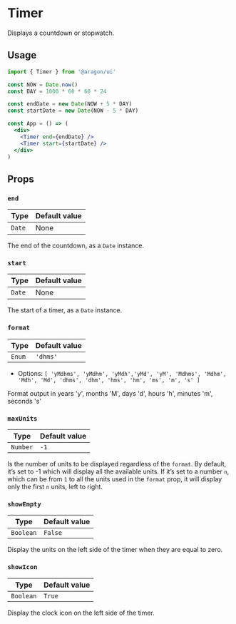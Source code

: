 # Timer

Displays a countdown or stopwatch.

## Usage

```jsx
import { Timer } from '@aragon/ui'

const NOW = Date.now()
const DAY = 1000 * 60 * 60 * 24

const endDate = new Date(NOW + 5 * DAY)
const startDate = new Date(NOW - 5 * DAY)

const App = () => (
  <div>
    <Timer end={endDate} />
    <Timer start={startDate} />
  </div>
)
```

## Props

### `end`

| Type   | Default value |
| ------ | ------------- |
| `Date` | None          |

The end of the countdown, as a `Date` instance.

### `start`

| Type   | Default value |
| ------ | ------------- |
| `Date` | None          |

The start of a timer, as a `Date` instance.

### `format`

| Type   | Default value |
| ------ | ------------- |
| `Enum` | `'dhms'`      |

- Options: `[ 'yMdhms', 'yMdhm', 'yMdh','yMd', 'yM', 'Mdhms', 'Mdhm', 'Mdh', 'Md', 'dhms', 'dhm', 'hms', 'hm', 'ms', 'm', 's' ]`

Format output in years 'y', months 'M', days 'd', hours 'h', minutes 'm', seconds 's'

### `maxUnits`

| Type     | Default value |
| -------- | ------------- |
| `Number` | `-1`          |

Is the number of units to be displayed regardless of the `format`.
By default, it’s set to -1 which will display all the available units. If it’s set to a number `n`, which can be from `1` to all the units used in the `format` prop, it will display only the first `n` units, left to right.

### `showEmpty`

| Type      | Default value |
| --------- | ------------- |
| `Boolean` | `False`       |

Display the units on the left side of the timer when they are equal to zero.

### `showIcon`

| Type      | Default value |
| --------- | ------------- |
| `Boolean` | `True`        |

Display the clock icon on the left side of the timer.
